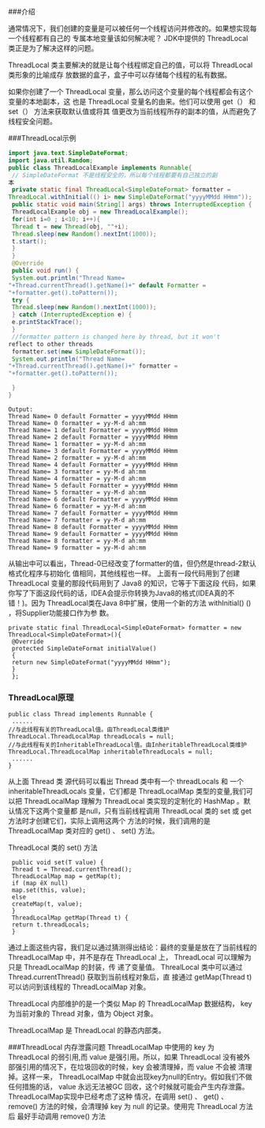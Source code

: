 ###介绍

通常情况下，我们创建的变量是可以被任何⼀个线程访问并修改的。如果想实现每⼀个线程都有⾃⼰的 专属本地变量该如何解决呢？ JDK中提供的 ThreadLocal 类正是为了解决这样的问题。 

ThreadLocal 类主要解决的就是让每个线程绑定⾃⼰的值，可以将 ThreadLocal 类形象的⽐喻成存 放数据的盒⼦，盒⼦中可以存储每个线程的私有数据。 

如果你创建了⼀个 ThreadLocal 变量，那么访问这个变量的每个线程都会有这个变量的本地副本，这 也是 ThreadLocal 变量名的由来。他们可以使⽤ get（） 和 set（） ⽅法来获取默认值或将其 值更改为当前线程所存的副本的值，从⽽避免了线程安全问题。 

###ThreadLocal示例 

```java
import java.text.SimpleDateFormat;
import java.util.Random;
public class ThreadLocalExample implements Runnable{
 // SimpleDateFormat 不是线程安全的，所以每个线程都要有⾃⼰独⽴的副
本
 private static final ThreadLocal<SimpleDateFormat> formatter =
ThreadLocal.withInitial(() i> new SimpleDateFormat("yyyyMMdd HHmm"));
 public static void main(String[] args) throws InterruptedException {
 ThreadLocalExample obj = new ThreadLocalExample();
 for(int i=0 ; i<10; i++){
 Thread t = new Thread(obj, ""+i);
 Thread.sleep(new Random().nextInt(1000));
 t.start();
 }
 }
 @Override
 public void run() {
 System.out.println("Thread Name=
"+Thread.currentThread().getName()+" default Formatter =
"+formatter.get().toPattern());
 try {
 Thread.sleep(new Random().nextInt(1000));
 } catch (InterruptedException e) {
 e.printStackTrace();
 }
 //formatter pattern is changed here by thread, but it won't
reflect to other threads
 formatter.set(new SimpleDateFormat());
 System.out.println("Thread Name=
"+Thread.currentThread().getName()+" formatter =
"+formatter.get().toPattern());

 }
}
```

```
Output:
Thread Name= 0 default Formatter = yyyyMMdd HHmm
Thread Name= 0 formatter = yy-M-d ah:mm
Thread Name= 1 default Formatter = yyyyMMdd HHmm
Thread Name= 2 default Formatter = yyyyMMdd HHmm
Thread Name= 1 formatter = yy-M-d ah:mm
Thread Name= 3 default Formatter = yyyyMMdd HHmm
Thread Name= 2 formatter = yy-M-d ah:mm
Thread Name= 4 default Formatter = yyyyMMdd HHmm
Thread Name= 3 formatter = yy-M-d ah:mm
Thread Name= 4 formatter = yy-M-d ah:mm
Thread Name= 5 default Formatter = yyyyMMdd HHmm
Thread Name= 5 formatter = yy-M-d ah:mm
Thread Name= 6 default Formatter = yyyyMMdd HHmm
Thread Name= 6 formatter = yy-M-d ah:mm
Thread Name= 7 default Formatter = yyyyMMdd HHmm
Thread Name= 7 formatter = yy-M-d ah:mm
Thread Name= 8 default Formatter = yyyyMMdd HHmm
Thread Name= 9 default Formatter = yyyyMMdd HHmm
Thread Name= 8 formatter = yy-M-d ah:mm
Thread Name= 9 formatter = yy-M-d ah:mm
```

从输出中可以看出，Thread-0已经改变了formatter的值，但仍然是thread-2默认格式化程序与初始化
值相同，其他线程也⼀样。
上⾯有⼀段代码⽤到了创建 ThreadLocal 变量的那段代码⽤到了 Java8 的知识，它等于下⾯这段
代码，如果你写了下⾯这段代码的话，IDEA会提示你转换为Java8的格式(IDEA真的不错！)。因为
ThreadLocal类在Java 8中扩展，使⽤⼀个新的⽅法 withInitial() () ，将Supplier功能接⼝作为参
数。

```
private static final ThreadLocal<SimpleDateFormat> formatter = new
ThreadLocal<SimpleDateFormat>(){
 @Override
 protected SimpleDateFormat initialValue()
 {
 return new SimpleDateFormat("yyyyMMdd HHmm");
 }
 };
```

### ThreadLocal原理 

```
public class Thread implements Runnable {
 ......
//与此线程有关的ThreadLocal值。由ThreadLocal类维护
ThreadLocal.ThreadLocalMap threadLocals = null;
//与此线程有关的InheritableThreadLocal值。由InheritableThreadLocal类维护
ThreadLocal.ThreadLocalMap inheritableThreadLocals = null;
 ......
}
```

从上⾯ Thread 类 源代码可以看出 Thread 类中有⼀个 threadLocals 和 ⼀个 inheritableThreadLocals 变量，它们都是 ThreadLocalMap 类型的变量,我们可以把 ThreadLocalMap 理解为 ThreadLocal 类实现的定制化的 HashMap 。默认情况下这两个变量都 是null，只有当前线程调⽤ ThreadLocal 类的 set 或 get ⽅法时才创建它们，实际上调⽤这两个 ⽅法的时候，我们调⽤的是 ThreadLocalMap 类对应的 get() 、 set() ⽅法。 

ThreadLocal 类的 set() ⽅法 

```
 public void set(T value) {
 Thread t = Thread.currentThread();
 ThreadLocalMap map = getMap(t);
 if (map êX null)
 map.set(this, value);
 else
 createMap(t, value);
 }
 ThreadLocalMap getMap(Thread t) {
 return t.threadLocals;
 }
```

通过上⾯这些内容，我们⾜以通过猜测得出结论：最终的变量是放在了当前线程的 ThreadLocalMap
中，并不是存在 ThreadLocal 上， ThreadLocal 可以理解为只是 ThreadLocalMap 的封装，传
递了变量值。 ThrealLocal 类中可以通过 Thread.currentThread() 获取到当前线程对象后，直
接通过 getMap(Thread t) 可以访问到该线程的 ThreadLocalMap 对象。

ThreadLocal 内部维护的是⼀个类似 Map 的 ThreadLocalMap 数据结构， key 为当前对象的 Thread 对象，值为 Object 对象。 

ThreadLocalMap 是 ThreadLocal 的静态内部类。 

###ThreadLocal 内存泄露问题 
ThreadLocalMap 中使⽤的 key 为 ThreadLocal 的弱引⽤,⽽ value 是强引⽤。所以，如果 ThreadLocal 没有被外部强引⽤的情况下，在垃圾回收的时候，key 会被清理掉，⽽ value 不会被 清理掉。这样⼀来， ThreadLocalMap 中就会出现key为null的Entry。假如我们不做任何措施的话， value 永远⽆法被GC 回收，这个时候就可能会产⽣内存泄露。ThreadLocalMap实现中已经考虑了这种 情况，在调⽤ set() 、 get() 、 remove() ⽅法的时候，会清理掉 key 为 null 的记录。使⽤完 ThreadLocal ⽅法后 最好⼿动调⽤ remove() ⽅法 